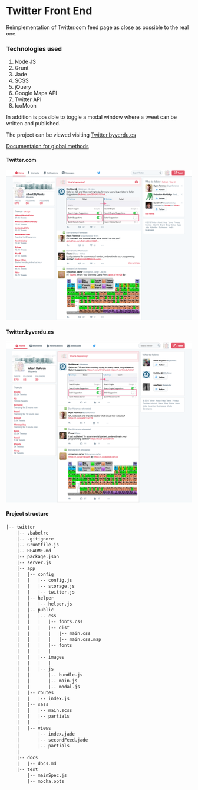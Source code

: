 # Twitter Front End

Reimplementation of Twitter.com feed page as close as possible to the real one.

### Technologies used

1. Node JS
1. Grunt
1. Jade
1. SCSS
1. jQuery
1. Google Maps API
1. Twitter API
1. IcoMoon

In addition is possible to toggle a modal window where a tweet can be written and published.

The project can be viewed visiting [Twitter.byverdu.es](http://twitter.byverdu.es/)

[Documentaion for global methods](https://github.com/byverdu/twitter_front_end/blob/master/docs/docs.md)

#### Twitter.com

![twitter.com](https://github.com/byverdu/twitter_front_end/blob/master/app/public/images/real.png)

#### Twitter.byverdu.es

![twitter.com](https://github.com/byverdu/twitter_front_end/blob/master/app/public/images/mine.png)

#### Project structure
```
|-- twitter
    |-- .babelrc
    |-- .gitignore
    |-- Gruntfile.js
    |-- README.md
    |-- package.json
    |-- server.js
    |-- app
    |   |-- config
    |   |   |-- config.js
    |   |   |-- storage.js
    |   |   |-- twitter.js
    |   |-- helper
    |   |   |-- helper.js
    |   |-- public
    |   |   |-- css
    |   |   |   |-- fonts.css
    |   |   |   |-- dist
    |   |   |   |   |-- main.css
    |   |   |   |   |-- main.css.map
    |   |   |   |-- fonts
    |   |   |   |
    |   |   |-- images
    |   |   |   |
    |   |   |-- js
    |   |       |-- bundle.js
    |   |       |-- main.js
    |   |       |-- modal.js
    |   |-- routes
    |   |   |-- index.js
    |   |-- sass
    |   |   |-- main.scss
    |   |   |-- partials
    |   |   |
    |   |-- views
    |       |-- index.jade
    |       |-- secondFeed.jade
    |       |-- partials
    |
    |-- docs
    |   |-- docs.md
    |-- test
        |-- mainSpec.js
        |-- mocha.opts
```
